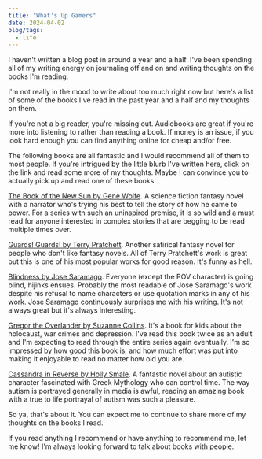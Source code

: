 ```yaml
---
title: "What's Up Gamers"
date: 2024-04-02
blog/tags:
  - life
---
```


I haven't written a blog post in around a year and a half. I've been spending all of my writing energy on journaling off and on and writing thoughts on the books I'm reading.

I'm not really in the mood to write about too much right now but here's a list of some of the books I've read in the past year and a half and my thoughts on them.

If you're not a big reader, you're missing out. Audiobooks are great if you're more into listening to rather than reading a book. If money is an issue, if you look hard enough you can find anything online for cheap and/or free.

The following books are all fantastic and I would recommend all of them to most people. If you're intrigued by the little blurb I've written here, click on the link and read some more of my thoughts. Maybe I can convince you to actually pick up and read one of these books.

[The Book of the New Sun by Gene Wolfe](/books/9781250781253/). A science fiction fantasy novel with a narrator who's trying his best to tell the story of how he came to power. For a series with such an uninspired premise, it is so wild and a must read for anyone interested in complex stories that are begging to be read multiple times over.

[Guards! Guards! by Terry Pratchett](/books/9780552134620/). Another satirical fantasy novel for people who don't like fantasy novels. All of Terry Pratchett's work is great but this is one of his most popular works for good reason. It's funny as hell.

[Blindness by Jose Saramago](/books/9780156007757/). Everyone (except the POV character) is going blind, hijinks ensues. Probably the most readable of Jose Saramago's work despite his refusal to name characters or use quotation marks in any of his work. Jose Saramago continuously surprises me with his writing. It's not always great but it's always interesting.

[Gregor the Overlander by Suzanne Collins](/books/9781407172583/). It's a book for kids about the holocaust, war crimes and depression. I've read this book twice as an adult and I'm expecting to read through the entire series again eventually. I'm so impressed by how good this book is, and how much effort was put into making it enjoyable to read no matter how old you are.

[Cassandra in Reverse by Holly Smale](/books/9780778307877/). A fantastic novel about an autistic character fascinated with Greek Mythology who can control time. The way autism is portrayed generally in media is awful, reading an amazing book with a true to life portrayal of autism was such a pleasure.

So ya, that's about it. You can expect me to continue to share more of my thoughts on the books I read.

If you read anything I recommend or have anything to recommend me, let me know! I'm always looking forward to talk about books with people.
